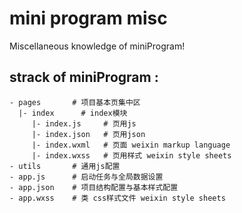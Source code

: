 # mini program misc

Miscellaneous knowledge of miniProgram! 

## strack of miniProgram :
```
- pages       # 项目基本页集中区
  |- index      # index模块
     |- index.js     # 页用js     
     |- index.json   # 页用json
     |- index.wxml   # 页面 weixin markup language
     |- index.wxss   # 页用样式 weixin style sheets
- utils       # 通用js配置
- app.js      # 启动任务与全局数据设置
- app.json    # 项目结构配置与基本样式配置
- app.wxss    # 类 css样式文件 weixin style sheets
```